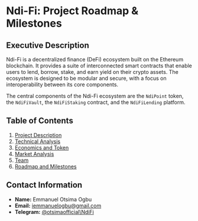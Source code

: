 # Ndi-Fi: Project Roadmap & Milestones

## Executive Description

Ndi-Fi is a decentralized finance (DeFi) ecosystem built on the Ethereum blockchain. It provides a suite of interconnected smart contracts that enable users to lend, borrow, stake, and earn yield on their crypto assets. The ecosystem is designed to be modular and secure, with a focus on interoperability between its core components.

The central components of the Ndi-Fi ecosystem are the `NdiPoint` token, the `NdiFiVault`, the `NdiFiStaking` contract, and the `NdiFiLending` platform.

## Table of Contents

1. [Project Description](./01-project-description.md)
2. [Technical Analysis](./02-technical-analysis.md)
3. [Economics and Token](./03-economics-and-token.md)
4. [Market Analysis](./04-market-analysis.md)
5. [Team](./05-team.md)
6. [Roadmap and Milestones](./06-roadmap-and-milestones.md)

## Contact Information

* **Name:** Emmanuel Otsima Ogbu
* **Email:** [iemmanuelogbu@gmail.com](mailto:iemmanuelogbu@gmail.com)
* **Telegram:** [@otsimaofficial\NdiFi](https://t.me/otsimaofficial)

